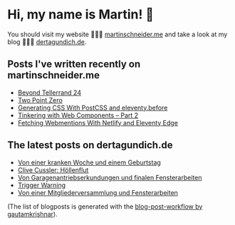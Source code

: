 # Hi, my name is Martin! 👋 
You should visit my website 👨🏼‍💻  [martinschneider.me](https://martinschneider.me) and take a look at my blog 🤷🏼‍♂️ [dertagundich.de](https://www.dertagundich.de).

## Posts I've written recently on martinschneider.me
<!-- MSME-POST-LIST:START -->
- [Beyond Tellerrand 24](https://martinschneider.me/articles/beyond-tellerrand-24/)
- [Two Point Zero](https://martinschneider.me/articles/two-point-zero/)
- [Generating CSS With PostCSS and eleventy.before](https://martinschneider.me/articles/generating-css-with-postcss-and-eleventy-before/)
- [Tinkering with Web Components – Part 2](https://martinschneider.me/articles/tinkering-with-web-components-part-2/)
- [Fetching Webmentions With Netlify and Eleventy Edge](https://martinschneider.me/articles/fetching-webmentions-with-netlify-and-eleventy-edge/)
<!-- MSME-POST-LIST:END -->

## The latest posts on dertagundich.de
<!-- DTUI-POST-LIST:START -->
- [Von einer kranken Woche und einem Geburtstag](https://www.dertagundich.de/2024/09/von-einer-kranken-woche-und-einem-geburtstag)
- [Clive Cussler: Höllenflut](https://www.dertagundich.de/2024/09/clive-cussler-hollenflut)
- [Von Garagenantriebserkundungen und finalen Fensterarbeiten](https://www.dertagundich.de/2024/09/von-garagenantriebserkundungen-und-finalen-fensterarbeiten)
- [Trigger Warning](https://www.dertagundich.de/2024/09/trigger-warning)
- [Von einer Mitgliederversammlung und Fensterarbeiten](https://www.dertagundich.de/2024/09/von-einer-mitgliederversammlung-und-fensterarbeiten)
<!-- DTUI-POST-LIST:END -->

(The list of blogposts is generated with the [blog-post-workflow by gautamkrishnar](https://github.com/gautamkrishnar/blog-post-workflow)).
